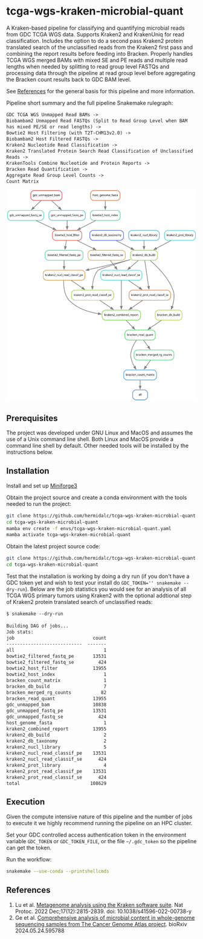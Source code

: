# tcga-wgs-kraken-microbial-quant

A Kraken-based pipeline for classifying and quantifying microbial
reads from GDC TCGA WGS data. Supports Kraken2 and KrakenUniq for read
classification. Includes the option to do a second pass Kraken2 protein
translated search of the unclassified reads from the Kraken2 first pass
and combining the report results before feeding into Bracken. Properly
handles TCGA WGS merged BAMs with mixed SE and PE reads and multiple
read lengths when needed by splitting to read group level FASTQs and
processing data through the pipeline at read group level before
aggregating the Bracken count results back to GDC BAM level.

See [References](#references) for the general basis for this pipeline
and more information.

Pipeline short summary and the full pipeline Snakemake rulegraph:

```
GDC TCGA WGS Unmapped Read BAMs ->
Biobambam2 Unmapped Read FASTQs (Split to Read Group Level when BAM has mixed PE/SE or read lengths) ->
Bowtie2 Host Filtering (with T2T-CHM13v2.0) ->
Biobambam2 Host Filtered FASTQs ->
Kraken2 Nucleotide Read Classification ->
Kraken2 Translated Protein Search Read Classification of Unclassified Reads ->
KrakenTools Combine Nucleotide and Protein Reports ->
Bracken Read Quantification ->
Aggregate Read Group Level Counts ->
Count Matrix
```

![Snakemake rule graph](tcga-wgs-kraken-microbial-quant.svg)

## Prerequisites

The project was developed under GNU Linux and MacOS and assumes the
use of a Unix command line shell. Both Linux and MacOS provide a
command line shell by default. Other needed tools will be installed
by the instructions below.

## Installation

Install and set up
[Miniforge3](https://github.com/conda-forge/miniforge#miniforge3)

Obtain the project source and create a conda environment with the tools
needed to run the project:

```bash
git clone https://github.com/hermidalc/tcga-wgs-kraken-microbial-quant.git
cd tcga-wgs-kraken-microbial-quant
mamba env create -f envs/tcga-wgs-kraken-microbial-quant.yaml
mamba activate tcga-wgs-kraken-microbial-quant
```

Obtain the latest project source code:

```bash
git clone https://github.com/hermidalc/tcga-wgs-kraken-microbial-quant.git
cd tcga-wgs-kraken-microbial-quant
```

Test that the installation is working by doing a dry run (if you don't
have a GDC token yet and wish to test your install do
`GDC_TOKEN='' snakemake --dry-run`). Below are the job statistics you
would see for an analysis of all TCGA WGS primary tumors using Kraken2
with the optional addtional step of Kraken2 protein translated search of
unclassified reads:

```
$ snakemake --dry-run

Building DAG of jobs...
Job stats:
job                             count
----------------------------  -------
all                                 1
bowtie2_filtered_fastq_pe       13531
bowtie2_filtered_fastq_se         424
bowtie2_host_filter             13955
bowtie2_host_index                  1
bracken_count_matrix                1
bracken_db_build                    7
bracken_merged_rg_counts           82
bracken_read_quant              13955
gdc_unmapped_bam                10838
gdc_unmapped_fastq_pe           13531
gdc_unmapped_fastq_se             424
host_genome_fasta                   1
kraken2_combined_report         13955
kraken2_db_build                    2
kraken2_db_taxonomy                 2
kraken2_nucl_library                5
kraken2_nucl_read_classif_pe    13531
kraken2_nucl_read_classif_se      424
kraken2_prot_library                4
kraken2_prot_read_classif_pe    13531
kraken2_prot_read_classif_se      424
total                          108629
```


## Execution

Given the compute intensive nature of this pipeline and the number of
jobs to execute it we highly recommend running the pipeline on an HPC
cluster.

Set your GDC controlled access authentication token in the environment
variable `GDC_TOKEN` or `GDC_TOKEN_FILE`, or the file `~/.gdc_token`
so the pipeline can get the token.

Run the workflow:

```bash
snakemake --use-conda --printshellcmds
```

## References

1. Lu et al. [Metagenome analysis using the Kraken software suite](
    https://www.ncbi.nlm.nih.gov/pmc/articles/PMC9725748/).
Nat Protoc. 2022 Dec;17(12):2815-2839. doi: 10.1038/s41596-022-00738-y
2. Ge et al. [Comprehensive analysis of microbial content in whole-genome
sequencing samples from The Cancer Genome Atlas project](
    https://doi.org/10.1101/2024.05.24.595788). bioRxiv 2024.05.24.595788
